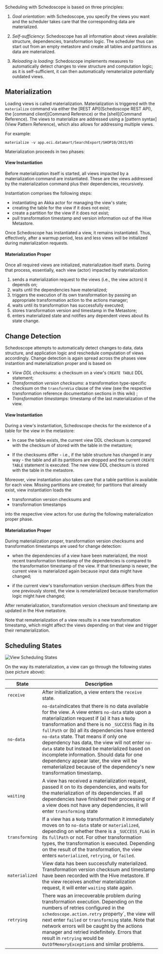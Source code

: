 Scheduling with Schedoscope is based on three principles:

1. _Goal orientation_: with Schedoscope, you specify the views you want and the scheduler takes care that the corresponding data are materialized.

2. _Self-sufficiency_: Schedoscope has all information about views available: structure, dependencies, transformation logic. The scheduler thus can start out from an empty metastore and create all tables and partitions as data are materialized.

3. _Reloading is loading_: Schedoscope implements measures to automatically detect changes to view structure and computation logic; as it is self-sufficient, it can then automatically rematerialize potentially outdated views.

## Materialization

Loading views is called materialization. Materialization is triggered with the `materialize` command via either the [REST API](Schedoscope REST API), the [command client](Command Reference) or the [shell](Command Reference). The views to materialize are addressed using a [pattern syntax](View Pattern Reference), which also allows for addressing multiple views.

For example:

    materialize -v app.eci.datamart/SearchExport/SHOP10/2015/05

Materialization proceeds in two phases:

#### View Instantiation

Before materialization itself is started, all views impacted by a materialization command are instantiated. These are the views addressed by the materialization command plus their dependencies, recursively.

Instantiation comprises the following steps:
- instantiating an Akka actor for managing the view's state;
- creating the table for the view if it does not exist;
- create a partition for the view if it does not exist;
- pull transformation timestamp and version information out of the Hive Metastore.

Once Schedoscope has instantiated a view, it remains instantiated. Thus, effectively, after a warmup period, less and less views will be initialized during materialization requests.

#### Materialization Proper

Once all required views are initialized, materialization itself starts. During that process, essentially, each view (actor) impacted by materialization:

1. sends a materialization request to the views (i.e., the view actors) it depends on;
2. waits until the dependencies have materialized;
3. triggers the execution of its own transformation by passing an appropriate transformation action to the actions manager;
4. waits until its transformation has successfully executed;
5. stores transformation version and timestamp in the Metastore;
6. enters materialized state and notifies any dependent views about its state change.

## Change Detection

Schedoscope attempts to automatically detect changes to data, data structure, and application logic and reschedule computation of views accordingly. Change detection is again spread across the phases view instantion and materialization proper and is based on

- _View DDL checksums_: a checksum on a view's `CREATE TABLE` DDL statement;
- _Transformation version checksums_: a transformation type-specific checksum on the `transformVia` clause of the view (see the respective transformation reference documentation sections in this wiki) ;
- _Transformation timestamps_: timestamp of the last materialization of the view.

#### View Instantiation

During a view's instantiation, Schedoscope checks for the existence of a table for the view in the metastore:

- In case the table exists, the current view DDL checksum is compared with the checksum of stored with the table in the metastore; 

- If the checksums differ - i.e., if the table structure has changed in any way - the table and all its partitions are dropped and the current `CREATE TABLE` statement is executed. The new view DDL checksum is stored with the table in the metastore.

Moreover, view instantiation also takes care that a table partition is available for each view. Missing partitions are created; for partitions that already exist, view instantiation loads the 

- transformation version checksums and
- transformation timestamps 

into the respective view actors for use during the following materialization proper phase.

#### Materialization Proper

During materialization proper, transformation version checksums and transformation timestamps are used for change detection:

- when the dependencies of a view have been materialized, the most recent transformation timestamp of the dependencies is compared to the transformation timestamp of the view. If that timestamp is newer, the current view is materialized again because input data might have changed;

- if the current view's transformation version checksum differs from the one previously stored, the view is rematerialized because transformation logic might have changed;

After rematerialization, transformation version checksum and timestamp are updated in the Hive metastore.

Note that rematerialization of a view results in a new transformation timestamp, which might affect the views depending on that view and trigger their rematerialization.

## Scheduling States

![View Scheduling States](https://github.com/ottogroup/schedoscope/blob/master/schedoscope-tutorial/docs/pictures/scheduling%20states.png)

On the way its materialization, a view can go through the following states (see picture above):

| State | Description |
|-------|-------------|
| `receive` | After initialization, a view enters the `receive` state. |  
| `no-data`| `no-data`indicates that there is no data available for the view. A view enters `no-data` state upon a materialization request if (a) it has a `NoOp` transformation and there is no `_SUCCESS` flag in its `fullPath` or  (b) all its dependencies have entered `no-data` state. That means if only one dependency has data, the view will not enter `no-data` state but instead be materialized based on incomplete information. Should data for one dependency appear later, the view will be rematerialized because of the dependency's new transformation timestamp. |
| `waiting` | A view has received a materialization request, passed it on to its dependencies, and waits for the materialization of its dependencies. If all dependencies have finished their processing or if a view does not have any dependencies, it will enter `transforming` state |
| `transforming` |  If a view has a `NoOp` transformation it immediately moves on to `no-data` state or `materialized`, depending on whether there is a `_SUCCESS_FLAG` in its `fullPath` or not. For other transformation types, the transformation is executed. Depending on the result of the transformation, the view enters `materialized`, `retrying`, or `failed`.|
| `materialized` | View data has been successfully materialized. Transformation version checksum and timestamp have been recorded with the Hive metastore. If the view receives another materialization request, it will enter `waiting` state again. | 
| `retrying` | There was an irrecoverable problem during transformation execution. Depending on the numbers of retries configured in the `schedoscope.action.retry` property´, the view will next enter `failed` or `transforming` state. Note that network errors will be caught by the actions manager and retried indefinitely. Errors that result in `retrying` would be `OutOfMemoryException`s and similar problems. |

